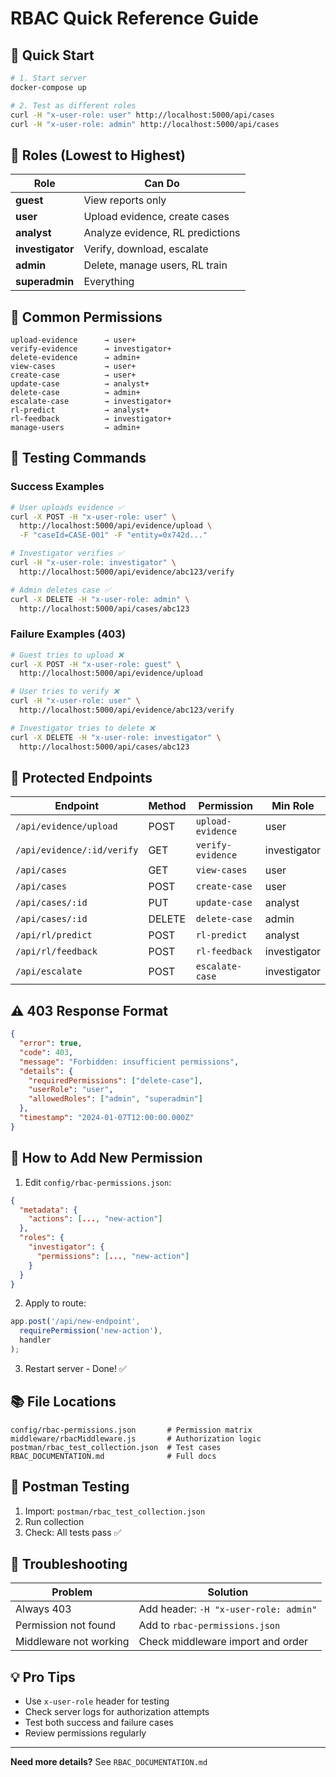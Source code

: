 # RBAC Quick Reference Guide

## 🚀 Quick Start

```bash
# 1. Start server
docker-compose up

# 2. Test as different roles
curl -H "x-user-role: user" http://localhost:5000/api/cases
curl -H "x-user-role: admin" http://localhost:5000/api/cases
```

## 👥 Roles (Lowest to Highest)

| Role | Can Do |
|------|--------|
| **guest** | View reports only |
| **user** | Upload evidence, create cases |
| **analyst** | Analyze evidence, RL predictions |
| **investigator** | Verify, download, escalate |
| **admin** | Delete, manage users, RL train |
| **superadmin** | Everything |

## 🔑 Common Permissions

```
upload-evidence      → user+
verify-evidence      → investigator+
delete-evidence      → admin+
view-cases           → user+
create-case          → user+
update-case          → analyst+
delete-case          → admin+
escalate-case        → investigator+
rl-predict           → analyst+
rl-feedback          → investigator+
manage-users         → admin+
```

## 📝 Testing Commands

### Success Examples

```bash
# User uploads evidence ✅
curl -X POST -H "x-user-role: user" \
  http://localhost:5000/api/evidence/upload \
  -F "caseId=CASE-001" -F "entity=0x742d..."

# Investigator verifies ✅
curl -H "x-user-role: investigator" \
  http://localhost:5000/api/evidence/abc123/verify

# Admin deletes case ✅
curl -X DELETE -H "x-user-role: admin" \
  http://localhost:5000/api/cases/abc123
```

### Failure Examples (403)

```bash
# Guest tries to upload ❌
curl -X POST -H "x-user-role: guest" \
  http://localhost:5000/api/evidence/upload

# User tries to verify ❌
curl -H "x-user-role: user" \
  http://localhost:5000/api/evidence/abc123/verify

# Investigator tries to delete ❌
curl -X DELETE -H "x-user-role: investigator" \
  http://localhost:5000/api/cases/abc123
```

## 🎯 Protected Endpoints

| Endpoint | Method | Permission | Min Role |
|----------|--------|------------|----------|
| `/api/evidence/upload` | POST | `upload-evidence` | user |
| `/api/evidence/:id/verify` | GET | `verify-evidence` | investigator |
| `/api/cases` | GET | `view-cases` | user |
| `/api/cases` | POST | `create-case` | user |
| `/api/cases/:id` | PUT | `update-case` | analyst |
| `/api/cases/:id` | DELETE | `delete-case` | admin |
| `/api/rl/predict` | POST | `rl-predict` | analyst |
| `/api/rl/feedback` | POST | `rl-feedback` | investigator |
| `/api/escalate` | POST | `escalate-case` | investigator |

## ⚠️ 403 Response Format

```json
{
  "error": true,
  "code": 403,
  "message": "Forbidden: insufficient permissions",
  "details": {
    "requiredPermissions": ["delete-case"],
    "userRole": "user",
    "allowedRoles": ["admin", "superadmin"]
  },
  "timestamp": "2024-01-07T12:00:00.000Z"
}
```

## 🔧 How to Add New Permission

1. Edit `config/rbac-permissions.json`:

```json
{
  "metadata": {
    "actions": [..., "new-action"]
  },
  "roles": {
    "investigator": {
      "permissions": [..., "new-action"]
    }
  }
}
```

2. Apply to route:

```javascript
app.post('/api/new-endpoint',
  requirePermission('new-action'),
  handler
);
```

3. Restart server - Done! ✅

## 📚 File Locations

```
config/rbac-permissions.json       # Permission matrix
middleware/rbacMiddleware.js       # Authorization logic
postman/rbac_test_collection.json  # Test cases
RBAC_DOCUMENTATION.md              # Full docs
```

## 🧪 Postman Testing

1. Import: `postman/rbac_test_collection.json`
2. Run collection
3. Check: All tests pass ✅

## 🐛 Troubleshooting

| Problem | Solution |
|---------|----------|
| Always 403 | Add header: `-H "x-user-role: admin"` |
| Permission not found | Add to `rbac-permissions.json` |
| Middleware not working | Check middleware import and order |

## 💡 Pro Tips

- Use `x-user-role` header for testing
- Check server logs for authorization attempts
- Test both success and failure cases
- Review permissions regularly

---

**Need more details?** See `RBAC_DOCUMENTATION.md`

